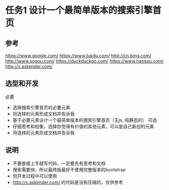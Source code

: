任务1 设计一个最简单版本的搜索引擎首页
========

## 参考
https://www.google.com/
https://www.baidu.com/
http://cn.bing.com/
http://www.sogou.com/
https://duckduckgo.com/
https://www.haosou.com/
http://x.askender.com/

## 选型和开发
必要
- 选择搜索引擎首页的必要元素
- 将选择的元素形成文档并告诉我
- 基于必要元素设计一个最简单版本的搜索引擎首页（无js, 纯静态的）
可选
- 仔细思考和权衡，选择你觉得有价值的其他元素，可以是自己新创的元素
- 将选择的元素形成文档并告诉我

## 说明
- 不要直接上手就写代码，一定要先有思考和文档
- 搜索需要快，所以最终版最好不使用完整版本的bootstrap
- 但开发过程中可以使用
- http://x.askender.com/ 的代码是没有压缩的，仅供参考
